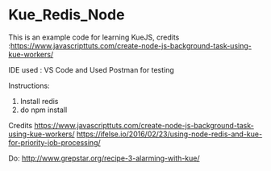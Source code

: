 # Kue_Redis_Node
This is an example code for learning KueJS, credits :https://www.javascripttuts.com/create-node-js-background-task-using-kue-workers/

IDE used : VS Code
and Used Postman for testing 

Instructions:
1) Install redis 
2) do npm install

Credits
https://www.javascripttuts.com/create-node-js-background-task-using-kue-workers/
https://ifelse.io/2016/02/23/using-node-redis-and-kue-for-priority-job-processing/

Do:
http://www.grepstar.org/recipe-3-alarming-with-kue/

